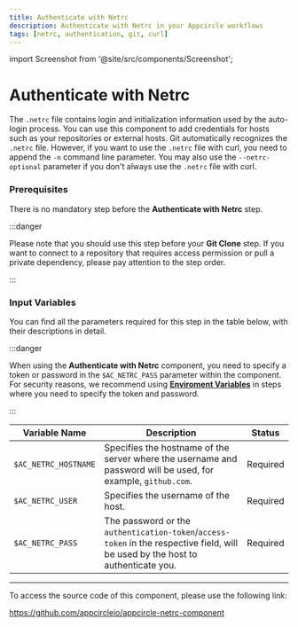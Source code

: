 ```yaml
---
title: Authenticate with Netrc
description: Authenticate with Netrc in your Appcircle workflows
tags: [netrc, authentication, git, curl]
---
```


import Screenshot from '@site/src/components/Screenshot';

# Authenticate with Netrc

The `.netrc` file contains login and initialization information used by the auto-login process. You can use this component to add credentials for hosts such as your repositories or external hosts. Git automatically recognizes the `.netrc` file. However, if you want to use the `.netrc` file with curl, you need to append the `-n` command line parameter. You may also use the `--netrc-optional` parameter if you don't always use the `.netrc` file with curl.

### Prerequisites

There is no mandatory step before the **Authenticate with Netrc** step.

:::danger

Please note that you should use this step before your **Git Clone** step. If you want to connect to a repository that requires access permission or pull a private dependency, please pay attention to the step order.

:::

<Screenshot url='https://cdn.appcircle.io/docs/assets/BE2792-net_order.png ' />

### Input Variables

You can find all the parameters required for this step in the table below, with their descriptions in detail.

<Screenshot url='https://cdn.appcircle.io/docs/assets/BE2792-net_inputs.png' />

:::danger

When using the **Authenticate with Netrc** component, you need to specify a token or password in the `$AC_NETRC_PASS` parameter within the component. For security reasons, we recommend using [**Enviroment Variables**](https://docs.appcircle.io/environment-variables/) in steps where you need to specify the token and password.

:::

| Variable Name        | Description                                                                                                                      | Status   |
| -------------------- | -------------------------------------------------------------------------------------------------------------------------------- | -------- |
| `$AC_NETRC_HOSTNAME` | Specifies the hostname of the server where the username and password will be used, for example, `github.com`.                    | Required |
| `$AC_NETRC_USER`     | Specifies the username of the host.                                                                                              | Required |
| `$AC_NETRC_PASS`     | The password or the `authentication-token`/`access-token` in the respective field, will be used by the host to authenticate you. | Required |

---

To access the source code of this component, please use the following link:

https://github.com/appcircleio/appcircle-netrc-component
